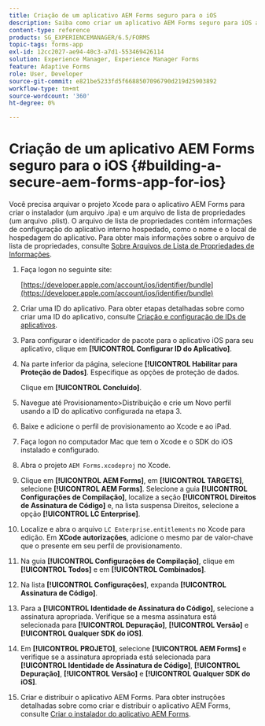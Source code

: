 ```yaml
---
title: Criação de um aplicativo AEM Forms seguro para o iOS
description: Saiba como criar um aplicativo AEM Forms seguro para iOS arquivando o projeto Xcode. Isso cria um arquivo do instalador (um arquivo .ipa) e uma lista de propriedades (um arquivo .plist).
content-type: reference
products: SG_EXPERIENCEMANAGER/6.5/FORMS
topic-tags: forms-app
exl-id: 12cc2027-ae94-40c3-a7d1-553469426114
solution: Experience Manager, Experience Manager Forms
feature: Adaptive Forms
role: User, Developer
source-git-commit: e821be5233fd5f6688507096790d219d25903892
workflow-type: tm+mt
source-wordcount: '360'
ht-degree: 0%

---
```


# Criação de um aplicativo AEM Forms seguro para o iOS {#building-a-secure-aem-forms-app-for-ios}

Você precisa arquivar o projeto Xcode para o aplicativo AEM Forms para criar o instalador (um arquivo .ipa) e um arquivo de lista de propriedades (um arquivo .plist). O arquivo de lista de propriedades contém informações de configuração do aplicativo interno hospedado, como o nome e o local de hospedagem do aplicativo. Para obter mais informações sobre o arquivo de lista de propriedades, consulte [Sobre Arquivos de Lista de Propriedades de Informações](https://developer.apple.com/library/ios/#documentation/general/Reference/InfoPlistKeyReference/Articles/AboutInformationPropertyListFiles.html).

1. Faça logon no seguinte site:

   [https://developer.apple.com/account/ios/identifier/bundle](https://developer.apple.com/account/ios/identifier/bundle)

1. Criar uma ID do aplicativo. Para obter etapas detalhadas sobre como criar uma ID do aplicativo, consulte [Criação e configuração de IDs de aplicativos](https://developer.apple.com/library/ios/documentation/IDEs/Conceptual/AppDistributionGuide/MaintainingProfiles/MaintainingProfiles.html).
1. Para configurar o identificador de pacote para o aplicativo iOS para seu aplicativo, clique em **[!UICONTROL Configurar ID do Aplicativo]**.
1. Na parte inferior da página, selecione **[!UICONTROL Habilitar para Proteção de Dados]**. Especifique as opções de proteção de dados.

   Clique em **[!UICONTROL Concluído]**.

1. Navegue até Provisionamento>Distribuição e crie um Novo perfil usando a ID do aplicativo configurada na etapa 3.
1. Baixe e adicione o perfil de provisionamento ao Xcode e ao iPad.
1. Faça logon no computador Mac que tem o Xcode e o SDK do iOS instalado e configurado.
1. Abra o projeto `AEM Forms.xcodeproj` no Xcode.
1. Clique em **[!UICONTROL AEM Forms]**, em **[!UICONTROL TARGETS]**, selecione **[!UICONTROL AEM Forms]**. Selecione a guia **[!UICONTROL Configurações de Compilação]**, localize a seção **[!UICONTROL Direitos de Assinatura de Código]** e, na lista suspensa Direitos, selecione a opção **[!UICONTROL LC Enterprise]**.
1. Localize e abra o arquivo `LC Enterprise.entitlements` no Xcode para edição. Em **XCode autorizações**, adicione o mesmo par de valor-chave que o presente em seu perfil de provisionamento.
1. Na guia **[!UICONTROL Configurações de Compilação]**, clique em **[!UICONTROL Todos]** e em **[!UICONTROL Combinados]**.
1. Na lista **[!UICONTROL Configurações]**, expanda **[!UICONTROL Assinatura de Código]**.
1. Para a **[!UICONTROL Identidade de Assinatura do Código]**, selecione a assinatura apropriada. Verifique se a mesma assinatura está selecionada para **[!UICONTROL Depuração]**, **[!UICONTROL Versão]** e **[!UICONTROL Qualquer SDK do iOS]**.
1. Em **[!UICONTROL PROJETO]**, selecione **[!UICONTROL AEM Forms]** e verifique se a assinatura apropriada está selecionada para **[!UICONTROL Identidade de Assinatura de Código]**, **[!UICONTROL Depuração]**, **[!UICONTROL Versão]** e **[!UICONTROL Qualquer SDK do iOS]**.
1. Criar e distribuir o aplicativo AEM Forms. Para obter instruções detalhadas sobre como criar e distribuir o aplicativo AEM Forms, consulte [Criar o instalador do aplicativo AEM Forms](setup-xcode-project-build-installer.md#build-the-installer-for-the-mobile-workspace-app).
